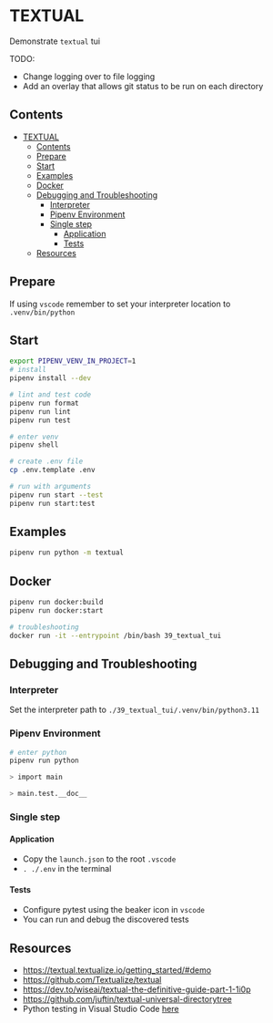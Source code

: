 # TEXTUAL

Demonstrate `textual` tui

TODO:

- Change logging over to file logging
- Add an overlay that allows git status to be run on each directory

## Contents

- [TEXTUAL](#textual)
  - [Contents](#contents)
  - [Prepare](#prepare)
  - [Start](#start)
  - [Examples](#examples)
  - [Docker](#docker)
  - [Debugging and Troubleshooting](#debugging-and-troubleshooting)
    - [Interpreter](#interpreter)
    - [Pipenv Environment](#pipenv-environment)
    - [Single step](#single-step)
      - [Application](#application)
      - [Tests](#tests)
  - [Resources](#resources)

## Prepare

If using `vscode` remember to set your interpreter location to `.venv/bin/python`

## Start

```sh
export PIPENV_VENV_IN_PROJECT=1
# install
pipenv install --dev

# lint and test code
pipenv run format
pipenv run lint
pipenv run test

# enter venv
pipenv shell

# create .env file
cp .env.template .env

# run with arguments
pipenv run start --test
pipenv run start:test
```

## Examples

```sh
pipenv run python -m textual
```

## Docker

```sh
pipenv run docker:build
pipenv run docker:start

# troubleshooting
docker run -it --entrypoint /bin/bash 39_textual_tui
```

## Debugging and Troubleshooting

### Interpreter

Set the interpreter path to `./39_textual_tui/.venv/bin/python3.11`

### Pipenv Environment

```sh
# enter python
pipenv run python

> import main

> main.test.__doc__
```

### Single step

#### Application

- Copy the `launch.json` to the root `.vscode`
- `. ./.env` in the terminal

#### Tests

- Configure pytest using the beaker icon in `vscode`
- You can run and debug the discovered tests

## Resources

- https://textual.textualize.io/getting_started/#demo
- https://github.com/Textualize/textual
- https://dev.to/wiseai/textual-the-definitive-guide-part-1-1i0p
- https://github.com/juftin/textual-universal-directorytree
- Python testing in Visual Studio Code [here](https://code.visualstudio.com/docs/python/testing#_example-test-walkthroughs)
